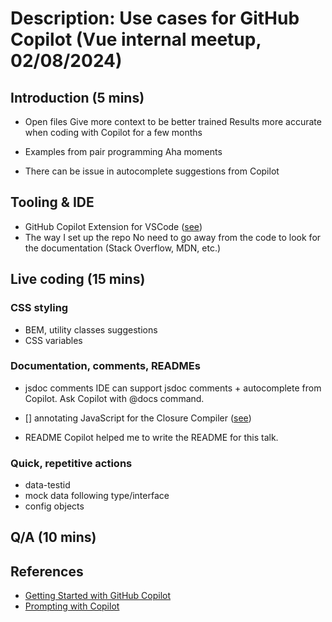 # Description: Use cases for GitHub Copilot (Vue internal meetup, 02/08/2024)

## Introduction (5 mins)

- Open files
  Give more context to be better trained
  Results more accurate when coding with Copilot for a few months

- Examples from pair programming
  Aha moments

- There can be issue in autocomplete suggestions from Copilot

## Tooling & IDE

- GitHub Copilot Extension for VSCode ([see](https://marketplace.visualstudio.com/items?itemName=GitHub.copilot))
- The way I set up the repo
  No need to go away from the code to look for the documentation (Stack Overflow, MDN, etc.)

## Live coding (15 mins)

### CSS styling

- BEM, utility classes suggestions
- CSS variables

### Documentation, comments, READMEs

- jsdoc comments
  IDE can support jsdoc comments + autocomplete from Copilot.
  Ask Copilot with @docs command.

- [] annotating JavaScript for the Closure Compiler ([see](https://github.com/google/closure-compiler/wiki/Annotating-JavaScript-for-the-Closure-Compiler))

- README
  Copilot helped me to write the README for this talk.

### Quick, repetitive actions

- data-testid
- mock data following type/interface
- config objects

## Q/A (10 mins)

## References

- [Getting Started with GitHub Copilot](aka.ms/GetStarted_GitHubCopilot)
- [Prompting with Copilot](https://www.youtube.com/watch?v=ImWfIDTxn7E)
